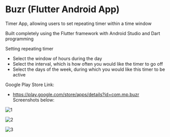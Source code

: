 # Buzr (Flutter Android App)
Timer App, allowing users to set repeating timer within a time window

Built completely using the Flutter framework with Android Studio and Dart programming

Setting repeating timer
 - Select the window of hours during the day
 - Select the interval, which is how often you would like the timer to go off
 - Select the days of the week, during which you would like this timer to be active
 
 
 Google Play Store Link:
 - https://play.google.com/store/apps/details?id=com.mp.buzr 
 Screenshots below: 

![1](https://github.com/pandyama/Buzr-Flutter-App/blob/master/CaptureNew1.PNG)

![2](https://github.com/pandyama/Buzr-Flutter-App/blob/master/CaptureNew2.PNG)

![3](https://github.com/pandyama/Buzr-Flutter-App/blob/master/CaptureNew3.PNG)

